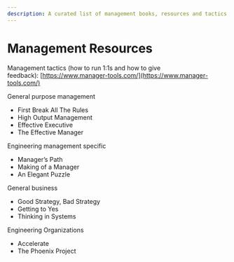 ```yaml
---
description: A curated list of management books, resources and tactics for engineering leaders
---
```


# Management Resources

Management tactics (how to run 1:1s and how to give feedback): [https://www.manager-tools.com/](https://www.manager-tools.com/)

General purpose management

- First Break All The Rules
- High Output Management
- Effective Executive
- The Effective Manager

Engineering management specific

- Manager’s Path
- Making of a Manager
- An Elegant Puzzle

General business

- Good Strategy, Bad Strategy
- Getting to Yes
- Thinking in Systems

Engineering Organizations

- Accelerate
- The Phoenix Project
